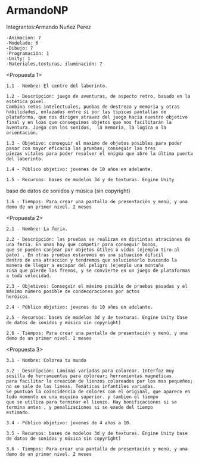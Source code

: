 # ArmandoNP
Integrantes:Armando Nuñez Perez
	
	-Animacion: 7
	-Modelado: 6
	-Dibujo: 7
	-Programación: 1
	-Unity: 1
	-Materiales,texturas, iluminación: 7

  <Propuesta 1>

	1.1 - Nombre: El centro del laberinto.

	1.2 - Descripcion: juego de aventuras, de aspecto retro, basado en la estética pixel.
	Combina retos intelectuales, puebas de destreza y memoria y otras habilidades, enlazadas entre si por las tipicas pantallas de plataforma, que nos dirigen atravez del juego hacia nuestro objetivo final y en loas que conseguimos objetos que nos facilitarán la aventura. Juega con los sonidos,  la memoria, la lógica o la orientación. 
	
	1.3 - Objetivo: conseguir el maximo de objetos posibles para poder pasar con mayor eficacia las pruebas; conseguir las tres 
	piezas vitales para poder resolver el enigma que abre la última puerta del laberinto.

	1.4 - Público objetivo: jovenes de 10 años en adelante.

	1.5 - Recursos: bases de modelos 3d y de texturas. Engine Unity
base de datos de sonidos y música (sin copyright)

	1.6 - Tiempos: Para crear una pantalla de presentación y menú, y una demo de un primer nivel. 2 meses




   <Propuesta 2>

	2.1 - Nombre: La feria.

	2.2 - Descripción: las pruebas se realizan en distintas atraciones de una feria. En unas hay que competir para conseguir bonos,
	que se pueden canjear por objetos útiles o vidas (ejemplo tiro al pato) . En otras pruebas estaremos en una situacion dificil 
	dentro de una atraccion y tendremos que solucionarlo buscando la manera de llegar a escapar del peligro (ejemplo una montaña 
	rusa que pierde los frenos, y se convierte en un juego de plataformas a toda velocidad.

	2.3 - Objetivos: Conseguir el máximo posible de pruebas pasadas y el máximo número posible de condecoraciones por actos
	heróicos.

	2.4 - Público objetivo: jovenes de 10 años en adelante.

	2.5 - Recursos: bases de modelos 3d y de texturas. Engine Unity base de datos de sonidos y música sin copyright)

	2.6 - Tiempos: Para crear una pantalla de presentación y menú, y una demo de un primer nivel. 2 meses




   <Propuesta 3>

	3.1 - Nombre: Colorea tu mundo

	3.2 - Descripción: Láminas variadas para colorear. Interfaz muy sesilla de herramientas para colorear; herramientas magnéticas 
	para facilitar la creación de lienzos coloreados por los mas pequeños; no se sale de las lineas. Temáticas infantiles variadas.
	Se puntuan la coincidencia de colores con el original, que aparece en todo momento en una esquina superior. y tambien el tiempo
	que se utiliza para terminar el lienzo. Hay bonificaciones si se termina antes , y penalizaciones si se exede del tiempo
	estimado.

	3.4 - Público objetivo: jovenes de 4 años a 10.

	3.5 - Recursos: bases de modelos 3d y de texturas. Engine Unity base de datos de sonidos y música sin copyright)

	3.6 - Tiempos: Para crear una pantalla de presentación y menú, y una demo de un primer nivel. 2 meses
 















